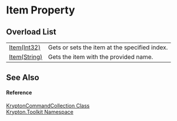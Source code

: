 # Item Property


## Overload List
<table>
<tr>
<td><a href="809b87e8-af04-f897-1fe3-f82fbad5d2be.md">Item(Int32)</a></td>
<td>Gets or sets the item at the specified index.</td></tr>
<tr>
<td><a href="25fcfd5a-9fc6-94d5-734d-f285ee44cee3.md">Item(String)</a></td>
<td>Gets the item with the provided name.</td></tr>
</table>

## See Also


#### Reference
<a href="fe3609a8-2ebf-e378-5601-38b44386cd1b.md">KryptonCommandCollection Class</a>  
<a href="79d2eac2-21f4-54ff-7552-b20c33c30600.md">Krypton.Toolkit Namespace</a>  
